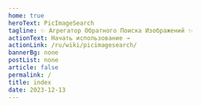 ```yaml
---
home: true
heroText: PicImageSearch
tagline: ✨ Агрегатор Обратного Поиска Изображений ✨
actionText: Начать использование →
actionLink: /ru/wiki/picimagesearch/
bannerBg: none
postList: none
article: false
permalink: /
title: index
date: 2023-12-13
---
```


<RepoLinks prText="Отправить PR" issueText="Сообщить о Проблеме" />

<SearchEngineList title="Поддерживаемые поисковые системы по обратному поиску изображений" />

<ContributorList
  title="Участники этого проекта"
  :descriptions="{
    NekoAria: 'Основной Сопровождающий Проекта',
    kitUIN: 'Владелец Проекта',
    Peloxerat: 'Участники Проекта',
    lleans: 'Участники Проекта',
    chinoll: 'Участники Проекта',
    Nachtalb: 'Участники Проекта',
  }"
/>
